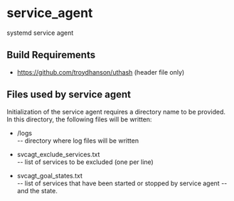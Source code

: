 # service_agent
systemd service agent

## Build Requirements

- https://github.com/troydhanson/uthash   (header file only)

## Files used by service agent

Initialization of the service agent requires a directory name to be
provided.  In this directory, the following files will be written:

- /logs 	
-- directory where log files will be written


- svcagt_exclude_services.txt	
-- list of services to be excluded (one per line)


- svcagt_goal_states.txt	
-- list of services that have been started or stopped by service agent
-- and the state.

